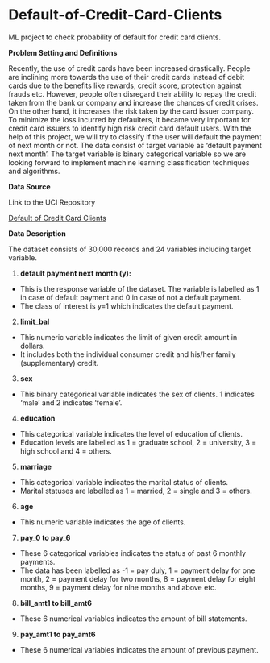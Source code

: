 # Default-of-Credit-Card-Clients

ML project to check probability of default for credit card clients.

**Problem Setting and Definitions**

Recently, the use of credit cards have been increased drastically. People are inclining more
towards the use of their credit cards instead of debit cards due to the benefits like rewards,
credit score, protection against frauds etc. However, people often disregard their ability to
repay the credit taken from the bank or company and increase the chances of credit crises.
On the other hand, it increases the risk taken by the card issuer company. To minimize the
loss incurred by defaulters, it became very important for credit card issuers to identify high
risk credit card default users. With the help of this project, we will try to classify if the user
will default the payment of next month or not. The data consist of target variable as ‘default
payment next month’. The target variable is binary categorical variable so we are looking
forward to implement machine learning classification techniques and algorithms.

**Data Source**

Link to the UCI Repository

[Default of Credit Card Clients](https://archive-beta.ics.uci.edu/ml/datasets/default+of+credit+card+clients)

**Data Description**

The dataset consists of 30,000 records and 24 variables including target variable.

1. **default payment next month (y):**

- This is the response variable of the dataset. The variable is labelled as 1 in case of
  default payment and 0 in case of not a default payment.
- The class of interest is y=1 which indicates the default payment.

2. **limit_bal**

- This numeric variable indicates the limit of given credit amount in dollars.
- It includes both the individual consumer credit and his/her family (supplementary)
  credit.

3. **sex**

- This binary categorical variable indicates the sex of clients. 1 indicates ‘male’ and 2
  indicates ‘female’.

4. **education**

- This categorical variable indicates the level of education of clients.
- Education levels are labelled as 1 = graduate school, 2 = university, 3 = high school and
  4 = others.

5. **marriage**

- This categorical variable indicates the marital status of clients.
- Marital statuses are labelled as 1 = married, 2 = single and 3 = others.

6. **age**

- This numeric variable indicates the age of clients.

7. **pay_0 to pay_6**

- These 6 categorical variables indicates the status of past 6 monthly payments.
- The data has been labelled as -1 = pay duly, 1 = payment delay for one month, 2 = payment delay for two months, 8 = payment delay for eight months, 9 = payment delay for nine months and above etc.

8. **bill_amt1 to bill_amt6**

- These 6 numerical variables indicates the amount of bill statements.

9. **pay_amt1 to pay_amt6**

- These 6 numerical variables indicates the amount of previous payment.
